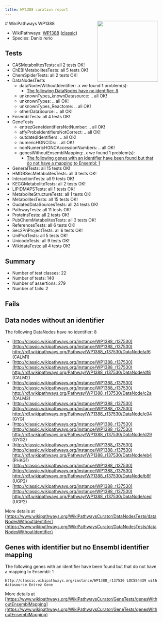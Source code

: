 ```yaml
---
title: WP1388 curation report
---
```


<img style="float: right; width: 200px" src="https://upload.wikimedia.org/wikipedia/commons/thumb/8/83/Wplogo_with_text_500.png/640px-Wplogo_with_text_500.png" />
# WikiPathways WP1388

* WikiPathways: [WP1388](https://wikipathways.org/pathways/WP1388) ([classic](https://classic.wikipathways.org/instance/WP1388))
* Species: Danio rerio
## Tests
* CASMetabolitesTests: all 2 tests OK!
* ChEBIMetabolitesTests: all 5 tests OK!
* ChemSpiderTests: all 2 tests OK!
* DataNodesTests
    * dataNodesWithoutIdentifier: .x we found 1 problem(s):
        * [The following DataNodes have no identifier: 8](#d2d32fa7)
    * unknownTypes_knownDatasource: .. all OK!
    * unknownTypes: .. all OK!
    * unknownTypes_Reactome: .. all OK!
    * otherDataSource: .. all OK!
* EnsemblTests: all 4 tests OK!
* GeneTests
    * entrezGeneIdentifiersNotNumber: .. all OK!
    * affyProbeIdentifiersNotCorrect: .. all OK!
    * outdatedIdentifiers: .. all OK!
    * numericHGNCIDs: .. all OK!
    * nonNumericHGNCAccessionNumbers: .. all OK!
    * genesWithoutEnsemblMapping: .x we found 1 problem(s):
        * [The following genes with an identifier have been found but that do not have a mapping to Ensembl: 1](#40286d83)
* GeneralTests: all 15 tests OK!
* HMDBSecMetabolitesTests: all 3 tests OK!
* InteractionTests: all 9 tests OK!
* KEGGMetaboliteTests: all 2 tests OK!
* LIPIDMAPSTests: all 1 tests OK!
* MetaboliteStructureTests: all 1 tests OK!
* MetabolitesTests: all 15 tests OK!
* OudatedDataSourcesTests: all 24 tests OK!
* PathwayTests: all 11 tests OK!
* ProteinsTests: all 2 tests OK!
* PubChemMetabolitesTests: all 3 tests OK!
* ReferencesTests: all 6 tests OK!
* Sec2PriProjectTests: all 6 tests OK!
* UniProtTests: all 5 tests OK!
* UnicodeTests: all 9 tests OK!
* WikidataTests: all 4 tests OK!


## Summary

* Number of test classes: 22
* Number of tests: 140
* Number of assertions: 279
* Number of fails: 2

## Fails

<a name="d2d32fa7" />

## Data nodes without an identifier

The following DataNodes have no identifier: 8

* [http://classic.wikipathways.org/instance/WP1388_r137530](http://classic.wikipathways.org/instance/WP1388_r137530) http://rdf.wikipathways.org/Pathway/WP1388_r137530/DataNode/af6 (CALM1)
* [http://classic.wikipathways.org/instance/WP1388_r137530](http://classic.wikipathways.org/instance/WP1388_r137530) http://rdf.wikipathways.org/Pathway/WP1388_r137530/DataNode/df8 (CALM2)
* [http://classic.wikipathways.org/instance/WP1388_r137530](http://classic.wikipathways.org/instance/WP1388_r137530) http://rdf.wikipathways.org/Pathway/WP1388_r137530/DataNode/c2a (CALM3)
* [http://classic.wikipathways.org/instance/WP1388_r137530](http://classic.wikipathways.org/instance/WP1388_r137530) http://rdf.wikipathways.org/Pathway/WP1388_r137530/DataNode/c04 (GYG)
* [http://classic.wikipathways.org/instance/WP1388_r137530](http://classic.wikipathways.org/instance/WP1388_r137530) http://rdf.wikipathways.org/Pathway/WP1388_r137530/DataNode/d29 (GYG2)
* [http://classic.wikipathways.org/instance/WP1388_r137530](http://classic.wikipathways.org/instance/WP1388_r137530) http://rdf.wikipathways.org/Pathway/WP1388_r137530/DataNode/eb4 (PHKG1)
* [http://classic.wikipathways.org/instance/WP1388_r137530](http://classic.wikipathways.org/instance/WP1388_r137530) http://rdf.wikipathways.org/Pathway/WP1388_r137530/DataNode/b6f (UGP2)
* [http://classic.wikipathways.org/instance/WP1388_r137530](http://classic.wikipathways.org/instance/WP1388_r137530) http://rdf.wikipathways.org/Pathway/WP1388_r137530/DataNode/ced (UGP2)


More details at [https://www.wikipathways.org/WikiPathwaysCurator/DataNodesTests/dataNodesWithoutIdentifier](https://www.wikipathways.org/WikiPathwaysCurator/DataNodesTests/dataNodesWithoutIdentifier)

<a name="40286d83" />

## Genes with identifier but no Ensembl identifier mapping

The following genes with an identifier have been found but that do not have a mapping to Ensembl: 1
```
http://classic.wikipathways.org/instance/WP1388_r137530 LOC554439 with datasource Entrez Gene
```

More details at [https://www.wikipathways.org/WikiPathwaysCurator/GeneTests/genesWithoutEnsemblMapping](https://www.wikipathways.org/WikiPathwaysCurator/GeneTests/genesWithoutEnsemblMapping)

